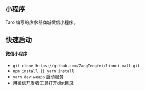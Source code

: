 小程序
------------
Taro 编写的热水器商城微信小程序。


快速启动
------------

#### 微信小程序
* `git clone https://github.com/ZangTengfei/linnei-mall.git`
* `npm install || yarn install`
* `yarn dev:weapp` 启动服务
*  用微信开发者工具打开dist目录
